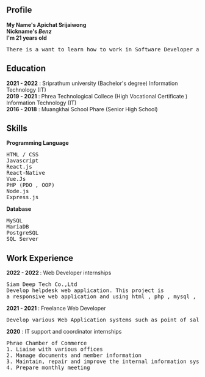 ## Profile
<b>My Name's Apichat Srijaiwong</b><br>
<b>Nickname's <i>Benz</i></b><br>
<b>I'm 21 years old</b>

<pre>
There is a want to learn how to work in Software Developer and work experience in various fields. including social To develop and promote work skills in the future
</pre>

## Education
<b>2021 - 2022</b> : Sriprathum university (Bachelor's degree)
Information Technology (IT)
<br>
<b>2019 - 2021</b> : Phrea Technological Collece (High Vocational Certificate
) Information Technology (IT)
<br>
<b>2016 - 2018</b> : Muangkhai School Phare (Senior High School)
<br>


## Skills
<b>Programming Language</b>
<pre>
HTML / CSS
Javascript
React.js
React-Native
Vue.Js
PHP (PDO , OOP)
Node.js
Express.js
</pre>

<b>Database</b>
<pre>
MySQL
MariaDB
PostgreSQL
SQL Server
</pre>

## Work Experience
<b>2022 - 2022 </b> : Web Developer internships
<pre>
Siam Deep Tech Co.,Ltd
Develop helpdesk web application. This project is 
a responsive web application and using html , php , mysql , vuejs
</pre>

<b>2021 - 2021 </b> : Freelance Web Developer
<pre>
Develop various Web Application systems such as point of sale system (POS), Audio reservation system ,  etc.
</pre>

<b>2020</b> : IT support and coordinator internships
<pre>
Phrae Chamber of Commerce
1. Liaise with various offices
2. Manage documents and member information
3. Maintain, repair and improve the internal information system of the organization
4. Prepare monthly meeting
</pre>
